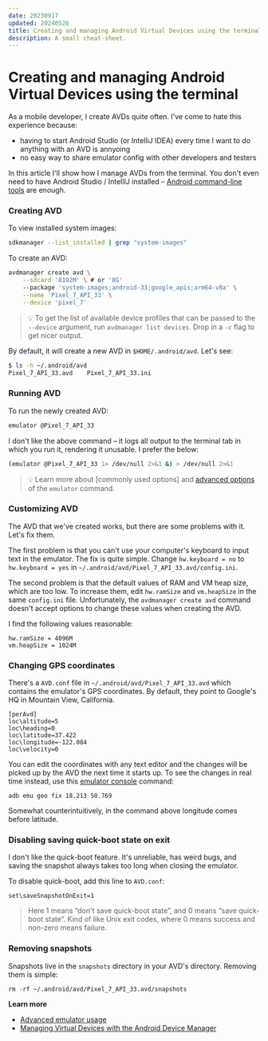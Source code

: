 ```yaml
---
date: 20230917
updated: 20240526
title: Creating and managing Android Virtual Devices using the terminal
description: A small cheat-sheet.
---
```


# Creating and managing Android Virtual Devices using the terminal

As a mobile developer, I create AVDs quite often. I've come to hate this
experience because:

- having to start Android Studio (or IntelliJ IDEA) every time I want to do
  anything with an AVD is annyoing
- no easy way to share emulator config with other developers and testers

In this article I'll show how I manage AVDs from the terminal. You don't even
need to have Android Studio / IntellIJ installed –
[Android command-line tools](https://developer.android.com/studio/command-line)
are enough.

### Creating AVD

To view installed system images:

```bash
sdkmanager --list_installed | grep "system-images"
```

To create an AVD:

```bash
avdmanager create avd \
	--sdcard '8192M' \ # or '8G'
	--package 'system-images;android-33;google_apis;arm64-v8a' \
	--name 'Pixel_7_API_33' \
	--device 'pixel_7'
```

> 💡 To get the list of available device profiles that can be passed to the
> `--device` argument, run `avdmanager list devices`. Drop in a `-c` flag to get
> nicer output.

By default, it will create a new AVD in `$HOME/.android/avd`. Let's see:

```bash
$ ls -h ~/.android/avd
Pixel_7_API_33.avd    Pixel_7_API_33.ini
```

### Running AVD

To run the newly created AVD:

```bash
emulator @Pixel_7_API_33
```

I don't like the above command – it logs all output to the terminal tab in which
you run it, rendering it unusable. I prefer the below:

```bash
(emulator @Pixel_7_API_33 1> /dev/null 2>&1 &) > /dev/null 2>&1
```

> 💡 Learn more about [commonly used options] and [advanced options] of the
> `emulator` command.

</aside>

### Customizing AVD

The AVD that we've created works, but there are some problems with it. Let's fix
them.

The first problem is that you can't use your computer's keyboard to input text
in the emulator. The fix is quite simple. Change `hw.keyboard = no` to
`hw.keyboard = yes` in `~/.android/avd/Pixel_7_API_33.avd/config.ini`.

The second problem is that the default values of RAM and VM heap size, which are
too low. To increase them, edit `hw.ramSize` and `vm.heapSize` in the same
`config.ini` file. Unfortunately, the `avdmanager create avd` command doesn't
accept options to change these values when creating the AVD.

I find the following values reasonable:

```
hw.ramSize = 4096M
vm.heapSize = 1024M
```

### Changing GPS coordinates

There's a `AVD.conf` file in `~/.android/avd/Pixel_7_API_33.avd` which contains
the emulator's GPS coordinates. By default, they point to Google's HQ in
Mountain View, California.

```
[perAvd]
loc\altitude=5
loc\heading=0
loc\latitude=37.422
loc\longitude=-122.084
loc\velocity=0
```

You can edit the coordinates with any text editor and the changes will be picked
up by the AVD the next time it starts up. To see the changes in real time
instead, use this [emulator console] command:

```
adb emu geo fix 18.213 50.769
```

Somewhat counterintuitively, in the command above longitude comes before
latitude.

### Disabling saving quick-boot state on exit

I don't like the quick-boot feature. It's unreliable, has weird bugs, and saving
the snapshot always takes too long when closing the emulator.

To disable quick-boot, add this line to `AVD.conf`:

```
set\saveSnapshotOnExit=1
```

> Here 1 means “don't save quick-boot state”, and 0 means “save quick-boot
> state”. Kind of like Unix exit codes, where 0 means success and non-zero means
> failure.

### Removing snapshots

Snapshots live in the `snapshots` directory in your AVD's directory. Removing
them is simple:

```
rm -rf ~/.android/avd/Pixel_7_API_33.avd/snapshots
```

**Learn more**

- [Advanced emulator usage](https://developer.android.com/studio/run/emulator-commandline#common)
- [Managing Virtual Devices with the Android Device Manager](https://learn.microsoft.com/en-us/xamarin/android/get-started/installation/android-emulator/device-manager)

[advanced options]: https://developer.android.com/studio/run/emulator-commandline
[advanced emulator usage]: https://developer.android.com/studio/run/advanced-emulator-usage
[emulator console]: https://developer.android.com/studio/run/emulator-console
